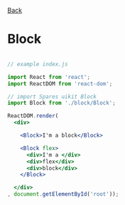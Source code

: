 [Back](https://github.com/korchemkin/spares)

# Block

```jsx

// example index.js

import React from 'react';
import ReactDOM from 'react-dom';

// import Spares uikit Block
import Block from './block/Block';

ReactDOM.render(
  <div>

    <Block>I'm a block</Block>

    <Block flex>
      <div>I'm a </div>
      <div>flex</div>
      <div>block</div>
    </Block>

  </div>
, document.getElementById('root'));

```
